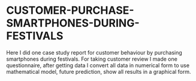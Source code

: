 # CUSTOMER-PURCHASE-SMARTPHONES-DURING-FESTIVALS
Here I did one case study report for customer behaviour by purchasing smartphones during festivals. For taking customer review I made one questionnaire, after getting data I convert all data in numerical form to use mathematical model, future prediction, show all results in a graphical form.

